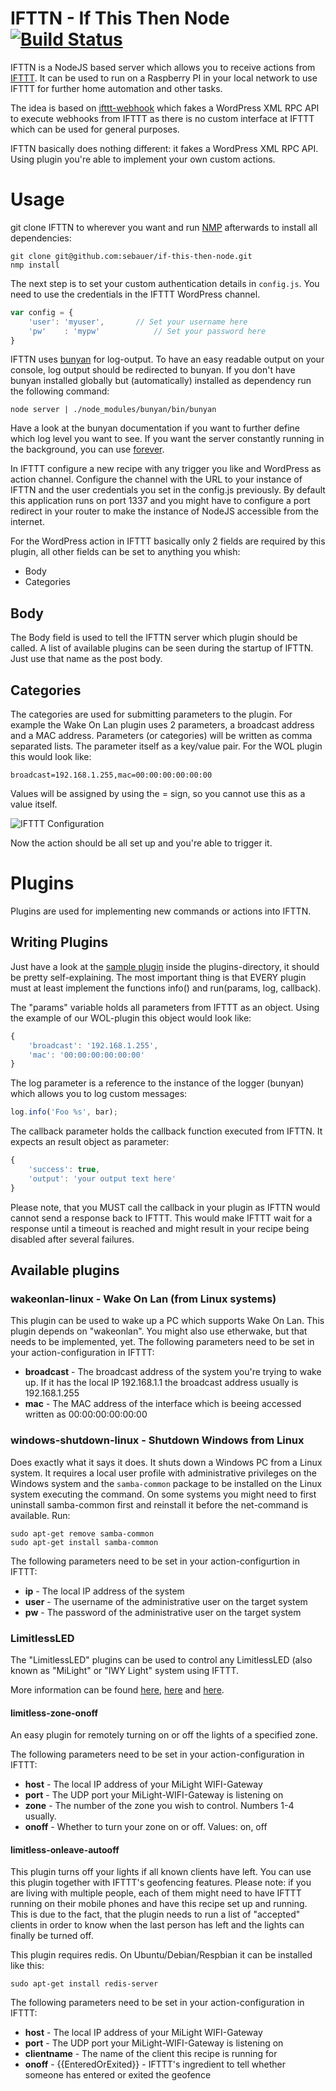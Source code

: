 IFTTN - If This Then Node [![Build Status](https://travis-ci.org/sebauer/if-this-then-node.svg?branch=master)](https://travis-ci.org/sebauer/if-this-then-node)
=================

IFTTN is a NodeJS based server which allows you to receive actions from [IFTTT](http://www.ifttt.com). It can be used to run on a Raspberry PI in your local network to use IFTTT for further home automation and other tasks.

The idea is based on [ifttt-webhook](https://github.com/captn3m0/ifttt-webhook/) which fakes a WordPress XML RPC API to execute webhooks from IFTTT as there is no custom interface at IFTTT which can be used for general purposes.

IFTTN basically does nothing different: it fakes a WordPress XML RPC API. Using plugin you're able to implement your own custom actions.

# Usage

git clone IFTTN to wherever you want and run [NMP](https://www.npmjs.org/) afterwards to install all dependencies:
```
git clone git@github.com:sebauer/if-this-then-node.git
nmp install
```

The next step is to set your custom authentication details in `config.js`. You need to use the credentials in the IFTTT WordPress channel.
```javascript
var config = {
	'user': 'myuser',		// Set your username here
	'pw'	: 'mypw'			// Set your password here
}
```

IFTTN uses [bunyan](https://www.npmjs.org/package/bunyan) for log-output. To have an easy readable output on your console, log output should be redirected to bunyan. If you don't have bunyan installed globally but (automatically) installed as dependency run the following command:
```
node server | ./node_modules/bunyan/bin/bunyan
```

Have a look at the bunyan documentation if you want to further define which log level you want to see. If you want the server constantly running in the background, you can use [forever](https://www.npmjs.org/package/forever).

In IFTTT configure a new recipe with any trigger you like and WordPress as action channel. Configure the channel with the URL to your instance of IFTTN and the user credentials you set in the config.js previously. By default this application runs on port 1337 and you might have to configure a port redirect in your router to make the instance of NodeJS accessible from the internet.

For the WordPress action in IFTTT basically only 2 fields are required by this plugin, all other fields can be set to anything you whish:
 * Body
 * Categories

## Body
The Body field is used to tell the IFTTN server which plugin should be called. A list of available plugins can be seen during the startup of IFTTN. Just use that name as the post body.

## Categories
The categories are used for submitting parameters to the plugin. For example the Wake On Lan plugin uses 2 parameters, a broadcast address and a MAC address. Parameters (or categories) will be written as comma separated lists. The parameter itself as a key/value pair. For the WOL plugin this would look like:
```
broadcast=192.168.1.255,mac=00:00:00:00:00:00
```

Values will be assigned by using the = sign, so you cannot use this as a value itself.

![IFTTT Configuration](http://sebauer.github.io/if-this-then-node/images/ifttt-screenshot.jpg)

Now the action should be all set up and you're able to trigger it.

# Plugins
Plugins are used for implementing new commands or actions into IFTTN.

## Writing Plugins
Just have a look at the [sample plugin](https://github.com/sebauer/if-this-then-node/blob/master/plugins/sample-plugin.js) inside the plugins-directory, it should be pretty self-explaining. The most important thing is that EVERY plugin must at least implement the functions info() and run(params, log, callback).

The "params" variable holds all parameters from IFTTT as an object. Using the example of our WOL-plugin this object would look like:
```javascript
{
	'broadcast': '192.168.1.255',
	'mac': '00:00:00:00:00:00'
}
```

The log parameter is a reference to the instance of the logger (bunyan) which allows you to log custom messages:
```javascript
log.info('Foo %s', bar);
```

The callback parameter holds the callback function executed from IFTTN. It expects an result object as parameter:
```javascript
{
	'success': true,
	'output': 'your output text here'
}
```

Please note, that you MUST call the callback in your plugin as IFTTN would cannot send a response back to IFTTT. This would make IFTTT wait for a response until a timeout is reached and might result in your recipe being disabled after several failures.

## Available plugins
### wakeonlan-linux - Wake On Lan (from Linux systems)
This plugin can be used to wake up a PC which supports Wake On Lan. This plugin depends on "wakeonlan". You might also use etherwake, but that needs to be implemented, yet. The following parameters need to be set in your action-configuration in IFTTT:
 * __broadcast__ - The broadcast address of the system you're trying to wake up. If it has the local IP 192.168.1.1 the broadcast address usually is 192.168.1.255
 * __mac__ - The MAC address of the interface which is beeing accessed written as 00:00:00:00:00:00

### windows-shutdown-linux - Shutdown Windows from Linux
Does exactly what it says it does. It shuts down a Windows PC from a Linux system. It requires a local user profile with administrative privileges on the Windows system and the ``samba-common`` package to be installed on the Linux system executing the command. On some systems you might need to first uninstall samba-common first and reinstall it before the net-command is available. Run:
```
sudo apt-get remove samba-common
sudo apt-get install samba-common
```
The following parameters need to be set in your action-configurtion in IFTTT:
 * __ip__ - The local IP address of the system
 * __user__ - The username of the administrative user on the target system
 * __pw__ - The password of the administrative user on the target system

### LimitlessLED
The "LimitlessLED" plugins can be used to control any LimitlessLED (also known as "MiLight" or "IWY Light" system using IFTTT.

More information can be found [here](http://www.wifiledlamp.com/service/applamp-api/), [here](http://www.limitlessled.com/dev/) and [here](http://www.msxfaq.de/lync/impresence/iwylight.htm).

#### limitless-zone-onoff
An easy plugin for remotely turning on or off the lights of a specified zone.

The following parameters need to be set in your action-configuration in IFTTT:
 * __host__ - The local IP address of your MiLight WIFI-Gateway
 * __port__ - The UDP port your MiLight-WIFI-Gateway is listening on
 * __zone__ - The number of the zone you wish to control. Numbers 1-4 usually.
 * __onoff__ - Whether to turn your zone on or off. Values: on, off

#### limitless-onleave-autooff
This plugin turns off your lights if all known clients have left. You can use this plugin together with IFTTT's geofencing features. Please note: if you are living with multiple people, each of them might need to have IFTTT running on their mobile phones and have this recipe set up and running. This is due to the fact, that the plugin needs to run a list of "accepted" clients in order to know when the last person has left and the lights can finally be turned off.

This plugin requires redis. On Ubuntu/Debian/Respbian it can be installed like this:
```
sudo apt-get install redis-server
```

The following parameters need to be set in your action-configuration in IFTTT:
 * __host__ - The local IP address of your MiLight WIFI-Gateway
 * __port__ - The UDP port your MiLight-WIFI-Gateway is listening on
 * __clientname__ - The name of the client this recipe is running for
 * __onoff__ - {{EnteredOrExited}} - IFTTT's ingredient to tell whether someone has entered or exited the geofence

